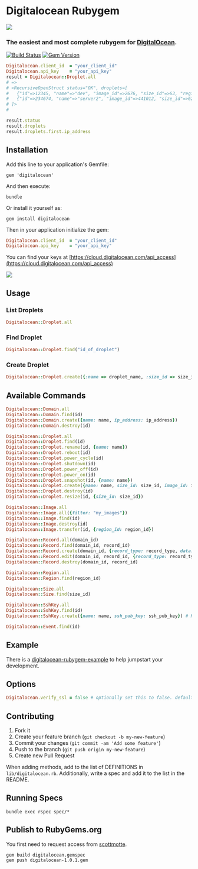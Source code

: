 # Digitalocean Rubygem

![](https://raw.github.com/scottmotte/digitalocean/master/digitalocean-rubygem.jpg)

### The easiest and most complete rubygem for [DigitalOcean](https://www.digitalocean.com).

[![Build Status](https://travis-ci.org/scottmotte/digitalocean.svg?branch=master)](https://travis-ci.org/scottmotte/digitalocean)
[![Gem Version](https://badge.fury.io/rb/digitalocean.svg)](http://badge.fury.io/rb/digitalocean)

```ruby
Digitalocean.client_id  = "your_client_id"
Digitalocean.api_key    = "your_api_key"
result = Digitalocean::Droplet.all
# =>
# <RecursiveOpenStruct status="OK", droplets=[
#   {"id"=>12345, "name"=>"dev", "image_id"=>2676, "size_id"=>63, "region_id"=>3, "backups_active"=>false, "ip_address"=>"198.555.55.55", "private_ip_address"=>nil, "locked"=>false, "status"=>"active", "created_at"=>"2013-06-12T03:07:14Z"},
#   {"id"=>234674, "name"=>"server2", "image_id"=>441012, "size_id"=>62, "region_id"=>1, "backups_active"=>false, "ip_address"=>"192.555.55.56", "private_ip_address"=>nil, "locked"=>false, "status"=>"active", "created_at"=>"2013-06-17T00:30:12Z"}
# ]>
#

result.status
result.droplets
result.droplets.first.ip_address
```

## Installation

Add this line to your application's Gemfile:

```
gem 'digitalocean'
```

And then execute:

```
bundle
```

Or install it yourself as:

```
gem install digitalocean
```

Then in your application initialize the gem:

```ruby
Digitalocean.client_id  = "your_client_id"
Digitalocean.api_key    = "your_api_key"
```

You can find your keys at [https://cloud.digitalocean.com/api_access](https://cloud.digitalocean.com/api_access)

[![](https://raw2.github.com/scottmotte/digitalocean/master/example.png)](https://cloud.digitalocean.com/api_access)

## Usage

### List Droplets

```ruby
Digitalocean::Droplet.all
```

### Find Droplet

```ruby
Digitalocean::Droplet.find("id_of_droplet")
```

### Create Droplet

```ruby
Digitalocean::Droplet.create({:name => droplet_name, :size_id => size_id, :image_id => image_id, :region_id => region_id})
```
## Available Commands

```ruby
Digitalocean::Domain.all
Digitalocean::Domain.find(id)
Digitalocean::Domain.create({name: name, ip_address: ip_address})
Digitalocean::Domain.destroy(id)

Digitalocean::Droplet.all
Digitalocean::Droplet.find(id)
Digitalocean::Droplet.rename(id, {name: name})
Digitalocean::Droplet.reboot(id)
Digitalocean::Droplet.power_cycle(id)
Digitalocean::Droplet.shutdown(id)
Digitalocean::Droplet.power_off(id)
Digitalocean::Droplet.power_on(id)
Digitalocean::Droplet.snapshot(id, {name: name})
Digitalocean::Droplet.create({name: name, size_id: size_id, image_id: image_id, region_id: region_id, ssh_key_ids: ssh_key_ids})
Digitalocean::Droplet.destroy(id)
Digitalocean::Droplet.resize(id, {size_id: size_id})

Digitalocean::Image.all
Digitalocean::Image.all({filter: "my_images"})
Digitalocean::Image.find(id)
Digitalocean::Image.destroy(id)
Digitalocean::Image.transfer(id, {region_id: region_id})

Digitalocean::Record.all(domain_id)
Digitalocean::Record.find(domain_id, record_id)
Digitalocean::Record.create(domain_id, {record_type: record_type, data: data})
Digitalocean::Record.edit(domain_id, record_id, {record_type: record_type, data: data})
Digitalocean::Record.destroy(domain_id, record_id)

Digitalocean::Region.all
Digitalocean::Region.find(region_id)

Digitalocean::Size.all
Digitalocean::Size.find(size_id)

Digitalocean::SshKey.all
Digitalocean::SshKey.find(id)
Digitalocean::SshKey.create({name: name, ssh_pub_key: ssh_pub_key}) # Keep in mind you have to use CGI::escape for your ssh_pub_key

Digitalocean::Event.find(id)
```

## Example

There is a [digitalocean-rubygem-example](https://github.com/scottmotte/digitalocean-rubygem-example) to help jumpstart your development.

## Options

```ruby
Digitalocean.verify_ssl = false # optionally set this to false. defaults to true.
```

## Contributing

1. Fork it
2. Create your feature branch (`git checkout -b my-new-feature`)
5. Commit your changes (`git commit -am 'Add some feature'`)
6. Push to the branch (`git push origin my-new-feature`)
7. Create new Pull Request

When adding methods, add to the list of DEFINITIONS in `lib/digitalocean.rb`. Additionally, write a spec and add it to the list in the README.

## Running Specs

```
bundle exec rspec spec/*
```

## Publish to RubyGems.org

You first need to request access from [scottmotte](http://github.com/scottmotte).

```
gem build digitalocean.gemspec
gem push digitalocean-1.0.1.gem
```
